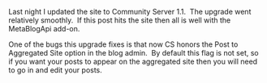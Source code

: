 Last night I updated the site to Community Server 1.1.  The upgrade went
relatively smoothly.  If this post hits the site then all is well with
the MetaBlogApi add-on. 

One of the bugs this upgrade fixes is that now CS honors the Post to
Aggregated Site option in the blog admin.  By default this flag is not
set, so if you want your posts to appear on the aggregated site then you
will need to go in and edit your posts.
